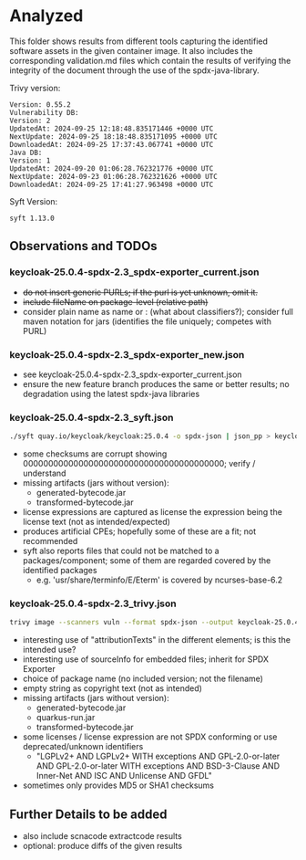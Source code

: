 # Analyzed

This folder shows results from different tools capturing the identified software assets in the given container image.
It also includes the corresponding validation.md files which contain the results of verifying the integrity of 
the document through the use of the spdx-java-library.

Trivy version: 

```
Version: 0.55.2
Vulnerability DB:
Version: 2
UpdatedAt: 2024-09-25 12:18:48.835171446 +0000 UTC
NextUpdate: 2024-09-25 18:18:48.835171095 +0000 UTC
DownloadedAt: 2024-09-25 17:37:43.067741 +0000 UTC
Java DB:
Version: 1
UpdatedAt: 2024-09-20 01:06:28.762321776 +0000 UTC
NextUpdate: 2024-09-23 01:06:28.762321626 +0000 UTC
DownloadedAt: 2024-09-25 17:41:27.963498 +0000 UTC
```

Syft Version:

```
syft 1.13.0
```

## Observations and TODOs

### keycloak-25.0.4-spdx-2.3_spdx-exporter_current.json
- ~~do not insert generic PURLs; if the purl is yet unknown, omit it.~~
- ~~include fileName on package-level (relative path)~~
- consider plain name as name or <groupid>:<artifactId> (what about classifiers?); consider full maven notation for jars
  (identifies the file uniquely; competes with PURL)
 
### keycloak-25.0.4-spdx-2.3_spdx-exporter_new.json
- see keycloak-25.0.4-spdx-2.3_spdx-exporter_current.json
- ensure the new feature branch produces the same or better results; no degradation using the latest spdx-java libraries

### keycloak-25.0.4-spdx-2.3_syft.json

```bash
./syft quay.io/keycloak/keycloak:25.0.4 -o spdx-json | json_pp > keycloak-25.0.4-spdx-2.3_syft.json
```

- some checksums are corrupt showing 0000000000000000000000000000000000000000; verify / understand
- missing artifacts (jars without version):
  - generated-bytecode.jar
  - transformed-bytecode.jar
- license expressions are captured as license the expression being the license text (not as intended/expected)
- produces artificial CPEs; hopefully some of these are a fit; not recommended
- syft also reports files that could not be matched to a packages/component; some of them are regarded covered by the 
  identified packages
  - e.g. 'usr/share/terminfo/E/Eterm' is covered by ncurses-base-6.2

### keycloak-25.0.4-spdx-2.3_trivy.json

```bash
trivy image --scanners vuln --format spdx-json --output keycloak-25.0.4-spdx-2.3_trivy.json quay.io/keycloak/keycloak:25.0.4
```

- interesting use of "attributionTexts" in the different elements; is this the intended use?
- interesting use of sourceInfo for embedded files; inherit for SPDX Exporter
- choice of package name (no included version; not the filename)
- empty string as copyright text (not as intended)
- missing artifacts (jars without version):
    - generated-bytecode.jar
    - quarkus-run.jar
    - transformed-bytecode.jar
- some licenses / license expression are not SPDX conforming or use deprecated/unknown identifiers
  - "LGPLv2+ AND LGPLv2+ WITH exceptions AND GPL-2.0-or-later AND GPL-2.0-or-later WITH exceptions AND BSD-3-Clause AND Inner-Net AND ISC AND Unlicense AND GFDL"
- sometimes only provides MD5 or SHA1 checksums

## Further Details to be added
- also include scnacode extractcode results
- optional: produce diffs of the given results
